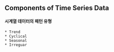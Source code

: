 ## Components of Time Series Data

#### 시계열 데이터의 패턴 유형
    * Trend
    * Cyclical
    * Seasonal
    * Irreguar
    